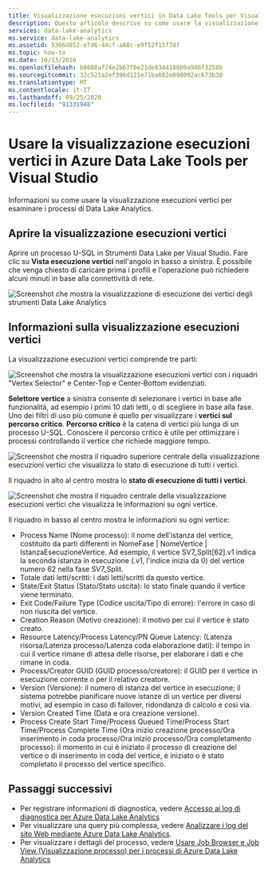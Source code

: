 ```yaml
---
title: Visualizzazione esecuzioni vertici in Data Lake Tools per Visual Studio
description: Questo articolo descrive su come usare la visualizzazione esecuzioni vertici per esaminare i processi di Data Lake Analytics.
services: data-lake-analytics
ms.service: data-lake-analytics
ms.assetid: 5366d852-e7d6-44cf-a88c-e9f52f15f7df
ms.topic: how-to
ms.date: 10/13/2016
ms.openlocfilehash: b8688af24e2b67f0e21de8344188b9a946f3258b
ms.sourcegitcommit: 32c521a2ef396d121e71ba682e098092ac673b30
ms.translationtype: MT
ms.contentlocale: it-IT
ms.lasthandoff: 09/25/2020
ms.locfileid: "91331948"
---
```

# <a name="use-the-vertex-execution-view-in-data-lake-tools-for-visual-studio"></a>Usare la visualizzazione esecuzioni vertici in Azure Data Lake Tools per Visual Studio
Informazioni su come usare la visualizzazione esecuzioni vertici per esaminare i processi di Data Lake Analytics.


## <a name="open-the-vertex-execution-view"></a>Aprire la visualizzazione esecuzioni vertici
Aprire un processo U-SQL in Strumenti Data Lake per Visual Studio. Fare clic su **Vista esecuzione vertici** nell'angolo in basso a sinistra. È possibile che venga chiesto di caricare prima i profili e l'operazione può richiedere alcuni minuti in base alla connettività di rete.

![Screenshot che mostra la visualizzazione di esecuzione dei vertici degli strumenti Data Lake Analytics](./media/data-lake-analytics-data-lake-tools-use-vertex-execution-view/data-lake-tools-open-vertex-execution-view.png)

## <a name="understand-vertex-execution-view"></a>Informazioni sulla visualizzazione esecuzioni vertici
La visualizzazione esecuzioni vertici comprende tre parti:

![Screenshot che mostra la visualizzazione esecuzioni vertici con i riquadri "Vertex Selector" e Center-Top e Center-Bottom evidenziati.](./media/data-lake-analytics-data-lake-tools-use-vertex-execution-view/data-lake-tools-vertex-execution-view.png)

**Selettore vertice** a sinistra consente di selezionare i vertici in base alle funzionalità, ad esempio i primi 10 dati letti, o di scegliere in base alla fase. Uno dei filtri di uso più comune è quello per visualizzare i **vertici sul percorso critico**. **Percorso critico** è la catena di vertici più lunga di un processo U-SQL. Conoscere il percorso critico è utile per ottimizzare i processi controllando il vertice che richiede maggiore tempo.
  
![Screenshot che mostra il riquadro superiore centrale della visualizzazione esecuzioni vertici che visualizza lo stato di esecuzione di tutti i vertici.](./media/data-lake-analytics-data-lake-tools-use-vertex-execution-view/data-lake-tools-vertex-execution-view-pane2.png)

Il riquadro in alto al centro mostra lo **stato di esecuzione di tutti i vertici**.
  
![Screenshot che mostra il riquadro centrale della visualizzazione esecuzioni vertici che visualizza le informazioni su ogni vertice.](./media/data-lake-analytics-data-lake-tools-use-vertex-execution-view/data-lake-tools-vertex-execution-view-pane3.png)

Il riquadro in basso al centro mostra le informazioni su ogni vertice:
* Process Name (Nome processo): il nome dell'istanza del vertice, costituito da parti differenti in NomeFase | NomeVertice | IstanzaEsecuzioneVertice. Ad esempio, il vertice SV7_Split[62].v1 indica la seconda istanza in esecuzione (.v1, l'indice inizia da 0) del vertice numero 62 nella fase SV7_Split.
* Totale dati letti/scritti: i dati letti/scritti da questo vertice.
* State/Exit Status (Stato/Stato uscita): lo stato finale quando il vertice viene terminato.
* Exit Code/Failure Type (Codice uscita/Tipo di errore): l'errore in caso di non riuscita del vertice.
* Creation Reason (Motivo creazione): il motivo per cui il vertice è stato creato.
* Resource Latency/Process Latency/PN Queue Latency: (Latenza risorsa/Latenza processo/Latenza coda elaborazione dati): il tempo in cui il vertice rimane di attesa delle risorse, per elaborare i dati e che rimane in coda.
* Process/Creator GUID (GUID processo/creatore): il GUID per il vertice in esecuzione corrente o per il relativo creatore.
* Version (Versione): il numero di istanza del vertice in esecuzione; il sistema potrebbe pianificare nuove istanze di un vertice per diversi motivi, ad esempio in caso di failover, ridondanza di calcolo e così via.
* Version Created Time (Data e ora creazione versione).
* Process Create Start Time/Process Queued Time/Process Start Time/Process Complete Time (Ora inizio creazione processo/Ora inserimento in coda processo/Ora inizio processo/Ora completamento processo): il momento in cui è iniziato il processo di creazione del vertice o di inserimento in coda del vertice, è iniziato o è stato completato il processo del vertice specifico.

## <a name="next-steps"></a>Passaggi successivi
* Per registrare informazioni di diagnostica, vedere [Accesso ai log di diagnostica per Azure Data Lake Analytics](data-lake-analytics-diagnostic-logs.md)
* Per visualizzare una query più complessa, vedere [Analizzare i log del sito Web mediante Azure Data Lake Analytics](data-lake-analytics-analyze-weblogs.md).
* Per visualizzare i dettagli del processo, vedere [Usare Job Browser e Job View (Visualizzazione processo) per i processi di Azure Data Lake Analytics](data-lake-analytics-data-lake-tools-view-jobs.md)

